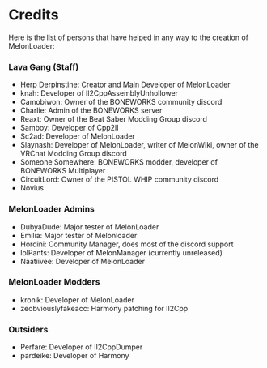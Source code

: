 # Credits

Here is the list of persons that have helped in any way to the creation of MelonLoader:

### Lava Gang (Staff)
- Herp Derpinstine: Creator and Main Developer of MelonLoader
- knah: Developer of Il2CppAssemblyUnhollower
- Camobiwon: Owner of the BONEWORKS community discord
- Charlie: Admin of the BONEWORKS server
- Reaxt: Owner of the Beat Saber Modding Group discord
- Samboy: Developer of Cpp2Il
- Sc2ad: Developer of MelonLoader
- Slaynash: Developer of MelonLoader, writer of MelonWiki, owner of the VRChat Modding Group discord
- Someone Somewhere: BONEWORKS modder, developer of BONEWORKS Multiplayer
- CircuitLord: Owner of the PISTOL WHIP community discord
- Novius

### MelonLoader Admins
- DubyaDude: Major tester of MelonLoader
- Emilia: Major tester of Melonloader
- Hordini: Community Manager, does most of the discord support
- lolPants: Developer of MelonManager (currently unreleased)
- Naatiivee: Developer of MelonLoader

### MelonLoader Modders
- kronik: Developer of MelonLoader
- zeobviouslyfakeacc: Harmony patching for Il2Cpp

### Outsiders
- Perfare: Developer of Il2CppDumper
- pardeike: Developer of Harmony
